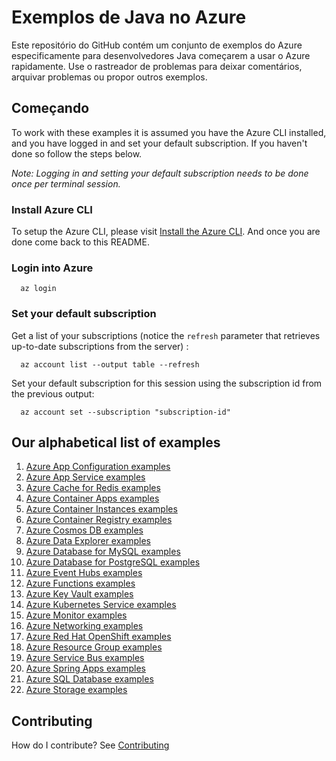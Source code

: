 # Exemplos de Java no Azure

Este repositório do GitHub contém um conjunto de exemplos do Azure especificamente para desenvolvedores Java começarem a usar o Azure rapidamente.
Use o rastreador de problemas para deixar comentários, arquivar problemas ou propor outros exemplos.

## Começando

To work with these examples it is assumed you have the Azure CLI installed, and you have logged in and set your default subscription.
If you haven't done so follow the steps below.

_Note: Logging in and setting your default subscription needs to be done once per terminal session._

### Install Azure CLI

To setup the Azure CLI, please visit [Install the Azure CLI](https://docs.microsoft.com/en-us/cli/azure/install-azure-cli).
And once you are done come back to this README.

### Login into Azure

<!-- workflow.skip() -->
````shell
  az login
````

### Set your default subscription

Get a list of your subscriptions (notice the `refresh` parameter that retrieves up-to-date subscriptions from the server) :

<!-- workflow.skip() -->
````shell
  az account list --output table --refresh
````

Set your default subscription for this session using the subscription id from the previous output:

<!-- workflow.skip() -->
````shell
  az account set --subscription "subscription-id"
````

<!-- workflow.run() 

  exit 0

  -->

## Our alphabetical list of examples

1. [Azure App Configuration examples](appconfig/)      <!-- workflows run Tuesday   / 2 examples -->
1. [Azure App Service examples](appservice/)           <!-- workflows run Friday    / 18 examples -->
1. [Azure Cache for Redis examples](redis/)            <!-- workflows run Sunday    / 2 examples  -->
1. [Azure Container Apps examples](containerapp/)      <!-- workflows run Tuesday   / 9 examples  -->
1. [Azure Container Instances examples](container/)    <!-- workflows run Monday    / 3 examples  -->
1. [Azure Container Registry examples](acr/)           <!-- workflows run Sunday    / 15 examples -->
1. [Azure Cosmos DB examples](cosmosdb/)               <!-- workflows run Thursday  / 8 examples  -->
1. [Azure Data Explorer examples](kusto/)              <!-- workflows run Sunday    / 4 examples  -->
1. [Azure Database for MySQL examples](mysql/)         <!-- workflows run Tuesday   / 4 examples  -->
1. [Azure Database for PostgreSQL examples](postgres/) <!-- workflows run Monday    / 4 examples  -->
1. [Azure Event Hubs examples](eventhubs/)             <!-- workflows run Saturday  / 4 examples  -->
1. [Azure Functions examples](functionapp/)            <!-- workflows run Thursday  / 3 examples  -->
1. [Azure Key Vault examples](keyvault/)               <!-- workflows run Tuesday   / 6 examples  -->
1. [Azure Kubernetes Service examples](aks/)           <!-- workflows run Saturday  / 7 examples  -->
1. [Azure Monitor examples](monitor/)                  <!-- workflows run Thursday  / 1 example   -->
1. [Azure Networking examples](network/)               <!-- workflows run Wednesday / 1 example   -->
1. [Azure Red Hat OpenShift examples](aro/)            <!-- workflows run Friday    / 1 example   -->
1. [Azure Resource Group examples](group/)             <!-- workflows run Saturday  / 2 examples  -->
1. [Azure Service Bus examples](servicebus/)           <!-- workflows run Friday    / 9 examples  -->
1. [Azure Spring Apps examples](spring/)               <!-- workflows run Wednesday / 3 examples  -->
1. [Azure SQL Database examples](sql/)                 <!-- workflows run Wednesday / 4 examples  -->
1. [Azure Storage examples](storage/)                  <!-- workflows run Monday    / 3 examples  -->

<!-- next day for workflows is Monday -->

## Contributing

How do I contribute? See [Contributing](CONTRIBUTING.md)
